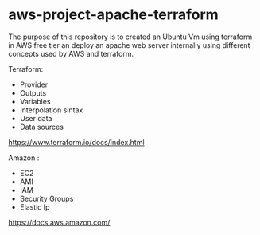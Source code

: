 # aws-project-apache-terraform
The purpose of this repository is to created an Ubuntu Vm using terraform in AWS free tier an deploy an apache web server internally using different concepts used by AWS and terraform.

Terraform:
- Provider
- Outputs
- Variables
- Interpolation sintax
- User data
- Data sources

https://www.terraform.io/docs/index.html

Amazon :

- EC2
- AMI
- IAM
- Security Groups
- Elastic Ip

https://docs.aws.amazon.com/

